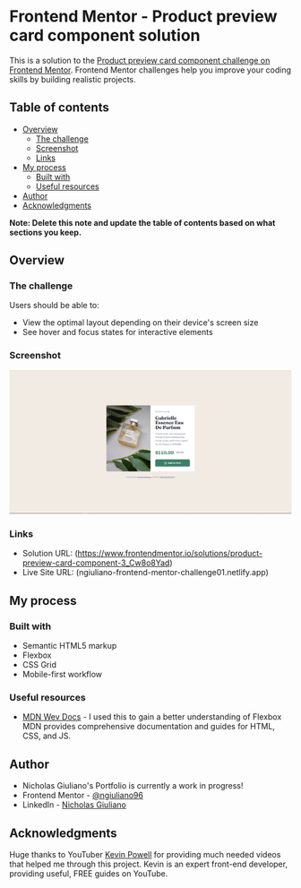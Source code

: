 # Frontend Mentor - Product preview card component solution

This is a solution to the [Product preview card component challenge on Frontend Mentor](https://www.frontendmentor.io/challenges/product-preview-card-component-GO7UmttRfa). Frontend Mentor challenges help you improve your coding skills by building realistic projects.

## Table of contents

- [Overview](#overview)
  - [The challenge](#the-challenge)
  - [Screenshot](#screenshot)
  - [Links](#links)
- [My process](#my-process)
  - [Built with](#built-with)
  - [Useful resources](#useful-resources)
- [Author](#author)
- [Acknowledgments](#acknowledgments)

**Note: Delete this note and update the table of contents based on what sections you keep.**

## Overview

### The challenge

Users should be able to:

- View the optimal layout depending on their device's screen size
- See hover and focus states for interactive elements

### Screenshot

![](./design/desktop-finished_preview.png)

### Links

- Solution URL: (https://www.frontendmentor.io/solutions/product-preview-card-component-3_Cw8o8Yad)
- Live Site URL: (ngiuliano-frontend-mentor-challenge01.netlify.app)

## My process

### Built with

- Semantic HTML5 markup
- Flexbox
- CSS Grid
- Mobile-first workflow

### Useful resources

- [MDN Wev Docs](https://developer.mozilla.org/en-US/) - I used this to gain a better understanding of Flexbox MDN provides comprehensive documentation and guides for HTML, CSS, and JS.

## Author

- Nicholas Giuliano's Portfolio is currently a work in progress!
- Frontend Mentor - [@ngiuliano96](https://www.frontendmentor.io/profile/ngiuliano96)
- LinkedIn - [Nicholas Giuliano](https://www.linkedin.com/in/ngiuliano96/)

## Acknowledgments

Huge thanks to YouTuber [Kevin Powell](https://www.youtube.com/@KevinPowell) for providing much needed videos that helped me through this project. Kevin is an expert front-end developer, providing useful, FREE guides on YouTube.
